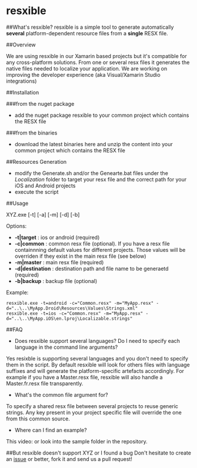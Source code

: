 # resxible

##What's resxible?
resxible is a simple tool to generate automatically **several** platform-dependent resource files from a **single** RESX file.

##Overview

We are using resxible in our Xamarin based projects but it's compatible for any cross-platform solutions. From one or several resx files it generates the native files needed to localize your application. We are working on improving the developer experience (aka Visual/Xamarin Studio integrations)

##Installation

###from the nuget package
* add the nuget package resxible to your common project which contains the RESX file

###from the binaries
* download the latest binaries here and unzip the content into your common project which contains the RESX file

##Resources Generation
* modify the Generate.sh and/or the Genearte.bat files under the *Localization* folder to target your resx file and the correct path for your iOS and Android projects
* execute the script

##Usage

XYZ.exe [-t] [-a] [-m] [-d] [-b]

Options: 

- **-t|target** : ios or android (required)
- **-c|common** : common resx file (optional). If you have a resx file containnning default values for different projects. Those values will be overriden if they exist in the main resx file (see below)
- **-m|master** : main resx file (required)
- **-d|destination** : destination path and file name to be generaetd (required)
- **-b|backup** : backup file (optional)

Example:
```Batchfile
resxible.exe -t=android -c="Common.resx" -m="MyApp.resx" -d="..\..\MyApp.Droid\Resources\Values\Strings.xml"
resxible.exe -t=ios -c="Common.resx" -m="MyApp.resx" -d="..\..\MyApp.iOS\en.lproj\Localizable.strings"
```

##FAQ

- Does resxible support several languages? Do I need to specify each language in the command line arguments?

Yes resixble is supporting several languages and you don't need to specify them in the script. By default resxible will look for others files with language suffixes and will generate the platform-specific artefacts accordingly. For example if you have a Master.resx file, resxible will also handle a Master.fr.resx file transparently.

- What's the common file argument for?

To specify a shared resx file between several projects to reuse generic strings. Any key present in your project specific file will override the one from this common source.

- Where can I find an example?

This video: or look into the sample folder in the repository.

##But resxible doesn't support XYZ or I found a bug
Don't hesitate to create an [issue](https://github.com/apcurium/amp-tool/issues) or better, fork it and send us a pull request!
